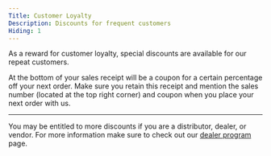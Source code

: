 ```yaml
---
Title: Customer Loyalty
Description: Discounts for frequent customers
Hiding: 1
---
```


As a reward for customer loyalty, special discounts are available for our repeat customers.

At the bottom of your sales receipt will be a coupon for a certain percentage off your next order. Make sure you retain this receipt and mention the sales number (located at the top right corner) and coupon when you place your next order with us.

---

You may be entitled to more discounts if you are a distributor, dealer, or vendor. For more information make sure to 
check out our [dealer program](./?dealers) page.
